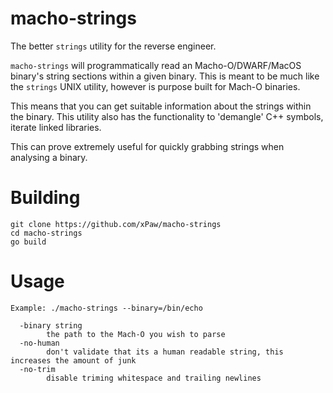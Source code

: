 # macho-strings

The better `strings` utility for the reverse engineer.

`macho-strings` will programmatically read an Macho-O/DWARF/MacOS binary's string sections within a given binary.
This is meant to be much like the `strings` UNIX utility, however is purpose built for Mach-O binaries. 

This means that you can get suitable information about the strings within the binary.
This utility also has the functionality to 'demangle' C++ symbols, iterate linked libraries.

This can prove extremely useful for quickly grabbing strings when analysing a binary.

# Building
```
git clone https://github.com/xPaw/macho-strings
cd macho-strings
go build
```

# Usage
```
Example: ./macho-strings --binary=/bin/echo

  -binary string
        the path to the Mach-O you wish to parse
  -no-human
        don't validate that its a human readable string, this increases the amount of junk
  -no-trim
        disable triming whitespace and trailing newlines
```
